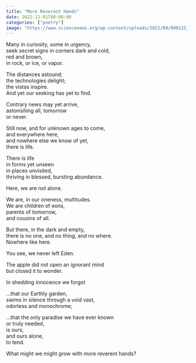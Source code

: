 ```yaml
---
title: "More Reverent Hands"
date: 2022-12-01T00:00:00
categories: ["poetry"]
image: "https://www.sciencenews.org/wp-content/uploads/2022/09/090122_lg_jwst_feat-1030x580.jpg"
---
```

    
Many in curiosity, some in urgency,</br>
seek secret signs in corners dark and cold, </br>
red and brown,</br> 
in rock, or ice, or vapor.</br>

The distances astound;</br>
the technologies delight;</br>
the vistas inspire.</br>
And yet our seeking has yet to find.</br>

Contrary news may yet arrive,</br>
astonishing all,
tomorrow</br>
or never.</br>

Still now, and for unknown ages to come,</br> 
and everywhere here, </br>
and nowhere else we know of yet, </br>
there is life.</br>

There is life</br>
in forms yet unseen</br>
in places unvisited,</br>
thriving in blessed, bursting abundance.</br>

Here, we are not alone.</br>

We are, in our oneness, multitudes.</br>
We are children of eons, </br>
parents of tomorrow,</br>
and cousins of all.</br>

But there, in the dark and empty, </br>
there is no one, and no thing, and no where.</br>
Nowhere like here.</br>

You see, we never left Eden.</br>

The apple did not open an ignorant mind</br>
but closed it to wonder.</br>

In shedding innocence we forgot</br>

...that our Earthly garden,</br> 
swims in silence through a void vast,</br> 
odorless and monochrome;</br>

...that the only paradise we have ever known </br>
or truly needed,</br>
is ours,</br>
and ours alone,</br>
to tend.</br>

What might we might grow with more reverent hands?
